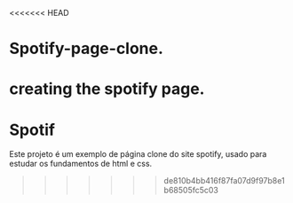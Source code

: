 <<<<<<< HEAD
# Spotify-page-clone.
creating the spotify page.
=======
# Spotif
Este projeto é um exemplo de página clone do site spotify, usado para estudar os fundamentos de html e css.
>>>>>>> de810b4bb416f87fa07d9f97b8e1b68505fc5c03

